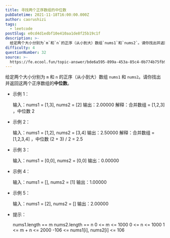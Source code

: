 ```yaml
---
title: 寻找两个正序数组的中位数
pubDatetime: 2021-11-18T16:00:00.000Z
author: caorushizi
tags:
  - leetcode
postSlug: e0cd4d1edbf10e410aa1de8f25b19c1f
description: >-
  给定两个大小分别为`m`和`n`的正序（从小到大）数组`nums1`和`nums2`。请你找出并返回这两个正序数组的**中位数**。*示例1：输入：nums1=[1,3],nums2=[2]输出：2.
difficulty: 4
questionNumber: 32
source: >-
  https://fe.ecool.fun/topic-answer/bde6a595-899a-453a-85c4-0b774b75fb9e?orderBy=updateTime&order=desc&tagId=31
---
```


给定两个大小分别为 `m` 和 `n` 的正序（从小到大）数组 `nums1` 和 `nums2`。请你找出并返回这两个正序数组的**中位数**。

- 示例 1：

  输入：nums1 = [1,3], nums2 = [2]
  输出：2.00000
  解释：合并数组 = [1,2,3] ，中位数 2

- 示例 2：

  输入：nums1 = [1,2], nums2 = [3,4]
  输出：2.50000
  解释：合并数组 = [1,2,3,4] ，中位数 (2 + 3) / 2 = 2.5

- 示例 3：

  输入：nums1 = [0,0], nums2 = [0,0]
  输出：0.00000

- 示例 4：

  输入：nums1 = [], nums2 = [1]
  输出：1.00000

- 示例 5：

  输入：nums1 = [2], nums2 = []
  输出：2.00000

- 提示：

  nums1.length == m
  nums2.length == n
  0 <= m <= 1000
  0 <= n <= 1000
  1 <= m + n <= 2000
  -106 <= nums1[i], nums2[i] <= 106
